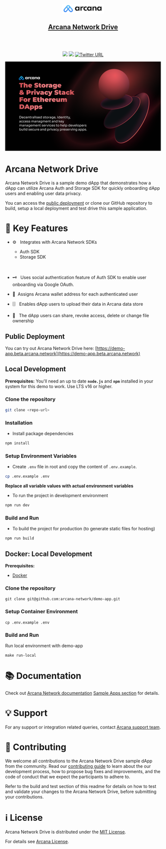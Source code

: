 <p align="center">
<a href="#start"><img height="30rem" src="https://raw.githubusercontent.com/arcana-network/branding/main/an_logo_light_temp.png"/></a>
<h2 align="center"> <a href="https://arcana.network/">Arcana Network Drive </a></h2>
</p>
<br/>
<p id="banner" align="center">
<br/>
<a title="MIT License" href="https://github.com/arcana-network/license/blob/main/LICENSE.md"><img src="https://img.shields.io/badge/license-MIT-blue"/></a>
<a title="Beta release" href="https://github.com/arcana-network/demo-app/releases"><img src="https://img.shields.io/github/v/release/arcana-network/demo-app?style=flat-square&color=28A745"/></a>
<a title="Twitter" href="https://twitter.com/ArcanaNetwork"><img alt="Twitter URL" src="https://img.shields.io/twitter/url?style=social&url=https%3A%2F%2Ftwitter.com%2FArcanaNetwork"/></a>
</p><p id="start" align="center">
<a href="https://docs.beta.arcana.network/"><img src="https://raw.githubusercontent.com/arcana-network/branding/main/an_banner_docs.png" alt="Arcana Network Drive"/></a>
</p>

# Arcana Network Drive

Arcana Network Drive is a sample demo dApp that demonstrates how a dApp can utilize Arcana Auth and Storage SDK for quickly onboarding dApp users and enabling user data privacy.

You can access the [public deployment](https://demo-app.beta.arcana.network) or clone our GitHub repository to build, setup a local deployment and test drive this sample application.

# 💪 Key Features

* <p>⚙️ &nbsp; Integrates with Arcana Network SDKs
  <ul>
  <li>Auth SDK</li>
  <li>Storage SDK</li>
  </ul>
  <br></br>

* <p>🗝️ &nbsp; Uses social authentication feature of Auth SDK to enable user onboarding via Google OAuth.</p>

* <p>👛 &nbsp;Assigns Arcana wallet address for each authenticated user</p>

* <p>🗄️ &nbsp; Enables dApp users to upload their data in Arcana data store</p>

* <p>📂 &nbsp; The dApp users can share, revoke access, delete or change file ownership</p>

## Public Deployment

You can try out Arcana Network Drive here: [https://demo-app.beta.arcana.network](https://demo-app.beta.arcana.network)

## Local Development

**Prerequisites:** You'll need an up to date **`node.js`** and **`npm`** installed in your system for this demo to work. Use LTS v16 or higher.

### Clone the repository

```bash
git clone <repo-url>
```

### Installation

- Install package dependencies

```bash
npm install
```

### Setup Environment Variables

- Create `.env` file in root and copy the content of `.env.example`.

```bash
cp .env.example .env
```

**Replace all variable values with actual environment variables**

- To run the project in development environment

```bash
npm run dev
```

### Build and Run

- To build the project for production (to generate static files for hosting)

```bash
npm run build
```
## Docker: Local Development

**Prerequisites:**

- [Docker](https://docs.docker.com/engine/install/)

### Clone the repository

```
git clone git@github.com:arcana-network/demo-app.git
```

### Setup Container Environment

```
cp .env.example .env
```

### Build and Run

Run local environment with demo-app

```
make run-local
```
# 📚 Documentation

Check out [Arcana Network documentation](https://docs.beta.arcana.network/) [Sample Apps section](https://docs.beta.arcana.network/docs/docs/overview_cs) for details.

# 💡 Support

For any support or integration related queries, contact [Arcana support team](mailto:support@arcana.network).

# 🤝 Contributing

We welcome all contributions to the Arcana Network Drive sample dApp from the community. Read our [contributing guide](https://github.com/arcana-network/license/blob/main/CONTRIBUTING.md) to learn about the our development process, how to propose bug fixes and improvements, and the code of conduct that we expect the participants to adhere to.

Refer to the build and test section of this readme for details on how to test and validate your changes to the Arcana Network Drive, before submitting your contributions.

# ℹ️ License

Arcana Network Drive is distributed under the [MIT License](https://fossa.com/blog/open-source-licenses-101-mit-license/).

For details see [Arcana License](https://github.com/arcana-network/license/blob/main/LICENSE.md).
